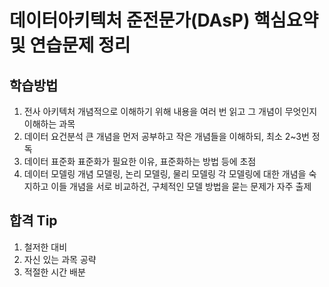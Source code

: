 # 데이터아키텍처 준전문가(DAsP) 핵심요약 및 연습문제 정리
## 학습방법
1. 전사 아키텍처
개념적으로 이해하기 위해 내용을 여러 번 읽고 그 개념이 무엇인지 이해하는 과목
2. 데이터 요건분석
큰 개념을 먼저 공부하고 작은 개념들을 이해하되, 최소 2~3번 정독
3. 데이터 표준화
표준화가 필요한 이유, 표준화하는 방법 등에 초점
4. 데이터 모델링
개념 모델링, 논리 모델링, 물리 모델링
각 모델링에 대한 개념을 숙지하고 이들 개념을 서로 비교하건, 구체적인 모델 방법을 묻는 문제가 자주 출제
## 합격 Tip
1. 철저한 대비
2. 자신 있는 과목 공략
3. 적절한 시간 배분

